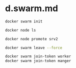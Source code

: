 # d.swarm.md
```bash
docker swarm init
```
```bash
docker node ls
```
```bash
docker node promote srv2
```
```bash
docker swarm leave --force
```
```bash
docker swarm join-token worker
docker swarm join-token manger
```
